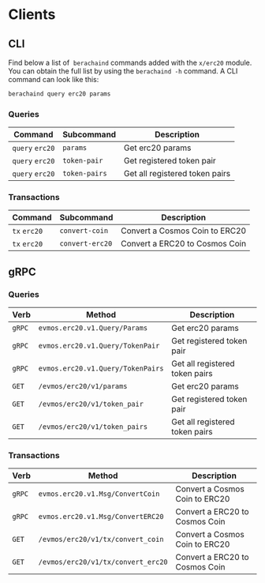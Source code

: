 <!--
order: 8
-->

# Clients

## CLI

Find below a list of  `berachaind` commands added with the  `x/erc20` module. You can obtain the full list by using the `berachaind -h` command. A CLI command can look like this:

```bash
berachaind query erc20 params
```

### Queries

| Command                | Subcommand    | Description                    |
| ---------------------- | ------------- | ------------------------------ |
| `query` `erc20` | `params`      | Get erc20 params        |
| `query` `erc20` | `token-pair`  | Get registered token pair      |
| `query` `erc20` | `token-pairs` | Get all registered token pairs |

### Transactions

| Command             | Subcommand      | Description                    |
| ------------------- | --------------- | ------------------------------ |
| `tx` `erc20` | `convert-coin`  | Convert a Cosmos Coin to ERC20 |
| `tx` `erc20` | `convert-erc20` | Convert a ERC20 to Cosmos Coin |

## gRPC

### Queries

| Verb   | Method                                   | Description                    |
| ------ | ---------------------------------------- | ------------------------------ |
| `gRPC` | `evmos.erc20.v1.Query/Params`     | Get erc20 params        |
| `gRPC` | `evmos.erc20.v1.Query/TokenPair`  | Get registered token pair      |
| `gRPC` | `evmos.erc20.v1.Query/TokenPairs` | Get all registered token pairs |
| `GET`  | `/evmos/erc20/v1/params`          | Get erc20 params        |
| `GET`  | `/evmos/erc20/v1/token_pair`      | Get registered token pair      |
| `GET`  | `/evmos/erc20/v1/token_pairs`     | Get all registered token pairs |

### Transactions

| Verb   | Method                                    | Description                    |
| ------ | ----------------------------------------- | ------------------------------ |
| `gRPC` | `evmos.erc20.v1.Msg/ConvertCoin`   | Convert a Cosmos Coin to ERC20 |
| `gRPC` | `evmos.erc20.v1.Msg/ConvertERC20`  | Convert a ERC20 to Cosmos Coin |
| `GET`  | `/evmos/erc20/v1/tx/convert_coin`  | Convert a Cosmos Coin to ERC20 |
| `GET`  | `/evmos/erc20/v1/tx/convert_erc20` | Convert a ERC20 to Cosmos Coin |

<!-- ## JSON-RPC

TODO

- Prereq: intrarelaying enabled, pair enabled, evm hook enabled
- Transfer registered ERC20 to module address
- Should update balance on the bank module -->
